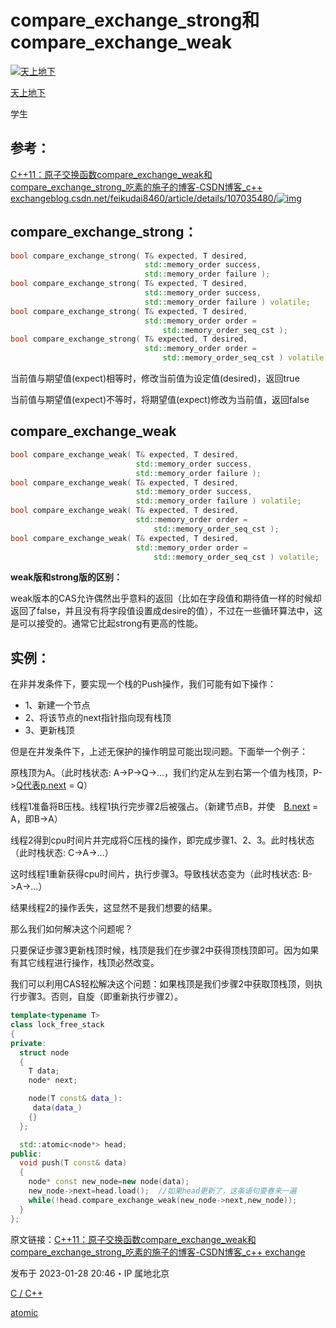 # compare_exchange_strong和compare_exchange_weak

[![天上地下](https://pica.zhimg.com/v2-abed1a8c04700ba7d72b45195223e0ff_l.jpg?source=172ae18b)](https://www.zhihu.com/people/cai-peng-xiang-71)

[天上地下](https://www.zhihu.com/people/cai-peng-xiang-71)

学生

## 参考：

[C++11：原子交换函数compare_exchange_weak和compare_exchange_strong_吃素的施子的博客-CSDN博客_c++ exchangeblog.csdn.net/feikudai8460/article/details/107035480/![img](https://pic3.zhimg.com/v2-81e5a05d235b959f34478e243cda9bba_ipico.jpg)](https://link.zhihu.com/?target=https%3A//blog.csdn.net/feikudai8460/article/details/107035480/)

## compare_exchange_strong：

```cpp
bool compare_exchange_strong( T& expected, T desired,
                              std::memory_order success,
                              std::memory_order failure );
bool compare_exchange_strong( T& expected, T desired,
                              std::memory_order success,
                              std::memory_order failure ) volatile;    
bool compare_exchange_strong( T& expected, T desired,
                              std::memory_order order =
                                  std::memory_order_seq_cst );
bool compare_exchange_strong( T& expected, T desired,
                              std::memory_order order =
                                  std::memory_order_seq_cst ) volatile;
```

当前值与期望值(expect)相等时，修改当前值为设定值(desired)，返回true

当前值与期望值(expect)不等时，将期望值(expect)修改为当前值，返回false

## compare_exchange_weak

```cpp
bool compare_exchange_weak( T& expected, T desired,
                            std::memory_order success,
                            std::memory_order failure );
bool compare_exchange_weak( T& expected, T desired,
                            std::memory_order success,
                            std::memory_order failure ) volatile;
bool compare_exchange_weak( T& expected, T desired,
                            std::memory_order order =
                                std::memory_order_seq_cst );
bool compare_exchange_weak( T& expected, T desired,
                            std::memory_order order =
                                std::memory_order_seq_cst ) volatile;
```

**weak版和strong版的区别：**

weak版本的CAS允许偶然出乎意料的返回（比如在字段值和期待值一样的时候却返回了false，并且没有将字段值设置成desire的值），不过在一些循环算法中，这是可以接受的。通常它比起strong有更高的性能。

## 实例：

在非并发条件下，要实现一个栈的Push操作，我们可能有如下操作：

- 1、新建一个节点
- 2、将该节点的next指针指向现有栈顶
- 3、更新栈顶

但是在并发条件下，上述无保护的操作明显可能出现问题。下面举一个例子：

原栈顶为A。（此时栈状态: A->P->Q->...，我们约定从左到右第一个值为栈顶，P->[Q代表p.next](https://link.zhihu.com/?target=http%3A//xn--qp-cf3cn59s.next/) = Q）

线程1准备将B压栈。线程1执行完步骤2后被强占。（新建节点B，并使　[B.next](https://link.zhihu.com/?target=http%3A//b.next/) = A，即B->A）

线程2得到cpu时间片并完成将C压栈的操作，即完成步骤1、2、3。此时栈状态（此时栈状态: C->A->...）

这时线程1重新获得cpu时间片，执行步骤3。导致栈状态变为（此时栈状态: B->A->...）

结果线程2的操作丢失，这显然不是我们想要的结果。

那么我们如何解决这个问题呢？

只要保证步骤3更新栈顶时候，栈顶是我们在步骤2中获得顶栈顶即可。因为如果有其它线程进行操作，栈顶必然改变。

我们可以利用CAS轻松解决这个问题：如果栈顶是我们步骤2中获取顶栈顶，则执行步骤3。否则，自旋（即重新执行步骤2）。

```cpp
template<typename T>
class lock_free_stack
{
private:
  struct node
  {
    T data;
    node* next;

    node(T const& data_): 
     data(data_)
    {}
  };

  std::atomic<node*> head;
public:
  void push(T const& data)
  {
    node* const new_node=new node(data); 
    new_node->next=head.load();  //如果head更新了，这条语句要春来一遍
    while(!head.compare_exchange_weak(new_node->next,new_node));
  }
};
```



原文链接：[C++11：原子交换函数compare_exchange_weak和compare_exchange_strong_吃素的施子的博客-CSDN博客_c++ exchange](https://link.zhihu.com/?target=https%3A//blog.csdn.net/feikudai8460/article/details/107035480/)

发布于 2023-01-28 20:46・IP 属地北京

[C / C++](https://www.zhihu.com/topic/19601705)

[atomic](https://www.zhihu.com/topic/25669783)
